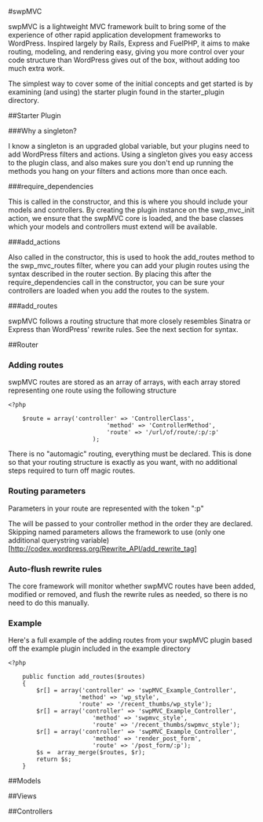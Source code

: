 #swpMVC

swpMVC is a lightweight MVC framework built to bring some of the experience of other
rapid application development frameworks to WordPress. Inspired largely by Rails, Express
and FuelPHP, it aims to make routing, modeling, and rendering easy, giving you more control
over your code structure than WordPress gives out of the box, without adding too much
extra work.

The simplest way to cover some of the initial concepts and get started is by examining (and using)
the starter plugin found in the starter_plugin directory.


##Starter Plugin

###Why a singleton?

I know a singleton is an upgraded global variable, but your plugins need to add WordPress filters and
actions. Using a singleton gives you easy access to the plugin class, and also makes sure you don't
end up running the methods you hang on your filters and actions more than once each.

###require_dependencies

This is called in the constructor, and this is where you should include your models and controllers. By
creating the plugin instance on the swp_mvc_init action, we ensure that the swpMVC core is loaded,
and the base classes which your models and controllers must extend will be available.

###add_actions

Also called in the constructor, this is used to hook the add_routes method to the swp_mvc_routes
filter, where you can add your plugin routes using the syntax described in the router section. By
placing this after the require_dependencies call in the constructor, you can be sure your controllers
are loaded when you add the routes to the system.

###add_routes

swpMVC follows a routing structure that more closely resembles Sinatra or Express than WordPress'
rewrite rules. See the next section for syntax.


##Router

### Adding routes

swpMVC routes are stored as an array of arrays, with each array stored representing one route using the following
structure

    <?php
    
        $route = array('controller' => 'ControllerClass',
                                'method' => 'ControllerMethod',
                                'route' => '/url/of/route/:p/:p'
                            );
        
There is no "automagic" routing, everything must be declared. This is done so that your routing structure is exactly as
you want, with no additional steps required to turn off magic routes.

### Routing parameters

Parameters in your route are represented with the token ":p"

The will be passed to your controller method in the order they are declared. Skipping named parameters allows the
framework to use (only one additional querystring variable)[http://codex.wordpress.org/Rewrite_API/add_rewrite_tag]

### Auto-flush rewrite rules

The core framework will monitor whether swpMVC routes have been added, modified or removed, and flush the rewrite
rules as needed, so there is no need to do this manually.

### Example

Here's a full example of the adding routes from your swpMVC plugin based off the example plugin included in the example
directory

    <?php
        
        public function add_routes($routes)
        {
            $r[] = array('controller' => 'swpMVC_Example_Controller',
                        'method' => 'wp_style',
                        'route' => '/recent_thumbs/wp_style');
            $r[] = array('controller' => 'swpMVC_Example_Controller',
                            'method' => 'swpmvc_style',
                            'route' => '/recent_thumbs/swpmvc_style');
            $r[] = array('controller' => 'swpMVC_Example_Controller',
                            'method' => 'render_post_form',
                            'route' => '/post_form/:p');
            $s =  array_merge($routes, $r);
            return $s;
        }


##Models


##Views


##Controllers